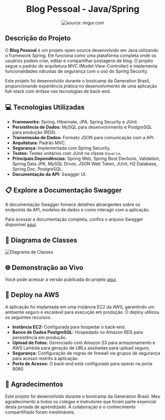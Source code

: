 
<div align="center">

# Blog Pessoal - Java/Spring

</div>

<div align="center">
    <img src="https://i.imgur.com/w8tTOuT.png" title="source: imgur.com" />
</div>

## Descrição do Projeto

O **Blog Pessoal** é um projeto open-source desenvolvido em Java utilizando o framework Spring. Ele funciona como uma plataforma completa onde os usuários podem criar, editar e compartilhar postagens de blog. O projeto segue o padrão de arquitetura MVC (Model-View-Controller) e implementa funcionalidades robustas de segurança com o uso do Spring Security.

Este projeto foi desenvolvido durante o bootcamp da Generation Brasil, proporcionando experiência prática no desenvolvimento de uma aplicação full-stack com ênfase nas tecnologias de back-end.

## 💻 Tecnologias Utilizadas

- **Frameworks:** Spring, Hibernate, JPA, Spring Security e JUnit.
- **Persistência de Dados:** MySQL para desenvolvimento e PostgreSQL para produção (RDS).
- **Transmissão de Dados:** Formato JSON para comunicação com a API.
- **Arquitetura:** Padrão MVC.
- **Segurança:** Implementada com Spring Security.
- **Testes:** Testes unitários com JUnit na classe `Usuario`.
- **Principais Dependências:** Spring Web, Spring Boot Devtools, Validation, Spring Data JPA, MySQL Driver, JSON Web Token, JUnit, H2 Database, Spring Doc, PostgreSQL.
- **Documentação da API:** Swagger UI.

## 📋 Explore a Documentação Swagger

A documentação Swagger fornece detalhes abrangentes sobre os endpoints da API, modelos de dados e como interagir com a aplicação.

Para acessar a documentação completa, confira o arquivo Swagger disponível [aqui](https://github.com/growthfolio/spring-blog-platform/blob/main/blogpessoal_swagger_docs/Projeto%20Blog%20Pessoal.pdf).

## 🔎 Diagrama de Classes

![Diagrama de Classes](https://www.planttext.com/api/plantuml/svg/jLD1JiCm4Bpd5JuQeNoW1rHGBqWz8D4-O6KlmSAnaRsMA8Y-7TknawP4HKXmIRAJyUpiPBFs18v2hnkXmNksmnxOHyDOovHaAxQrfikLH2-S4c0Z-4XE5VZLHe4E-qHLdjZneG37-FgQTKYtMlEhMjmTxYLFcb7z1DnKSJv8Jzq6KkgIdF5iZ-Abu64HbgYHCByPUtqsPS9gS75AKXJqsOY4RsHdY0I2T4Y0ta1if7eip6XZbJFCTV01d4fo--7fDvdiifKQo61iIgDEmSTnwfSOa_c9SZ6bOdWn96Dxd4Sq3Ne2UZJFC8UUBFtr_a0WD1HNnHNBlDotjbEcEil5S42014_k6xzIYom5qEhz0kiygjpYl-CY-u9cWgA7lFfjUpFkTLETpi0r6fd-yYy0)

## 🌐 Demonstração ao Vivo

Você pode acessar a versão publicada do projeto [aqui](https://main.d3tf7gxlu2utwn.amplifyapp.com/).

## 🚀 Deploy na AWS

A aplicação foi implantada em uma instância EC2 da AWS, garantindo um ambiente seguro e escalável para execução em produção. O deploy utilizou os seguintes recursos:

- **Instância EC2:** Configurada para hospedar o back-end.
- **Banco de Dados PostgreSQL:** Hospedado no Amazon RDS para persistência em produção.
- **Upload de Fotos:** Gerenciado com Amazon S3 para armazenamento e AWS Lambda para geração de URLs assinadas para upload seguro.
- **Segurança:** Configuração de regras de firewall via grupos de segurança para acesso restrito à aplicação.
- **Porta de Acesso:** O back-end está configurado para operar na porta 8080.

## 🙏 Agradecimentos

Este projeto foi desenvolvido durante o bootcamp da Generation Brasil. Meu agradecimento a todos os colegas e instrutores que foram parte essencial desta jornada de aprendizado. A colaboração e o conhecimento compartilhado foram inestimáveis.
